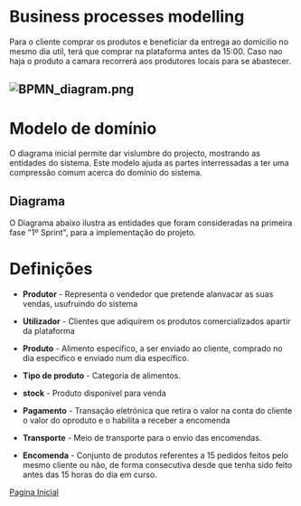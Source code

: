 # Business processes modelling
Para o cliente comprar os produtos e beneficiar da entrega ao domicilio no mesmo dia util, terá que comprar na plataforma antes da 15:00. Caso nao haja o produto a camara recorrerá aos produtores locais para se abastecer.

![BPMN_diagram.png](https://bitbucket.org/repo/y5rxLzz/images/3667922231-BPMN_diagram.png)
----

# Modelo de domínio
 
O diagrama inicial permite dar vislumbre do projecto, mostrando as entidades do sistema. Este modelo ajuda as partes interressadas a ter uma compressão comum acerca do domínio do sistema.

 
## Diagrama
 
 O Diagrama abaixo ilustra as entidades que foram consideradas na primeira fase "1º Sprint", para a implementação do projeto.



# Definições



* **Produtor** - Representa o vendedor que pretende alanvacar as suas vendas, usufruindo do sistema
  
* **Utilizador** - Clientes que adiquirem os produtos comercializados apartir da plataforma

* **Produto** - Alimento especifico, a ser enviado ao cliente, comprado no dia especifico e enviado num dia especifico.

* **Tipo de produto** - Categoria de alimentos.

* **stock** - Produto disponivel para venda

* **Pagamento** - Transação eletrónica que retira o valor na conta do cliente o valor do oproduto e o habilita a receber a encomenda

* **Transporte** - Meio de transporte para o envio das encomendas.


* **Encomenda** - Conjunto de produtos referentes a 15 pedidos feitos pelo mesmo cliente ou não, de forma consecutiva desde que tenha sido feito antes das 15 horas do dia em curso.



  
[Pagina Inicial](Home)